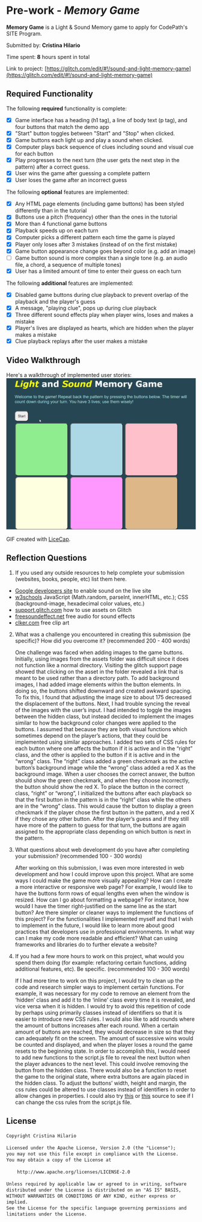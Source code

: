 # Pre-work - _Memory Game_

**Memory Game** is a Light & Sound Memory game to apply for CodePath's SITE Program.

Submitted by: **Cristina Hilario**

Time spent: **8** hours spent in total

Link to project: [https://glitch.com/edit/#!/sound-and-light-memory-game](https://glitch.com/edit/#!/sound-and-light-memory-game)

## Required Functionality

The following **required** functionality is complete:

- [x] Game interface has a heading (h1 tag), a line of body text (p tag), and four buttons that match the demo app
- [x] "Start" button toggles between "Start" and "Stop" when clicked.
- [x] Game buttons each light up and play a sound when clicked.
- [x] Computer plays back sequence of clues including sound and visual cue for each button
- [x] Play progresses to the next turn (the user gets the next step in the pattern) after a correct guess.
- [x] User wins the game after guessing a complete pattern
- [x] User loses the game after an incorrect guess

The following **optional** features are implemented:

- [x] Any HTML page elements (including game buttons) has been styled differently than in the tutorial
- [x] Buttons use a pitch (frequency) other than the ones in the tutorial
- [x] More than 4 functional game buttons
- [x] Playback speeds up on each turn
- [x] Computer picks a different pattern each time the game is played
- [x] Player only loses after 3 mistakes (instead of on the first mistake)
- [x] Game button appearance change goes beyond color (e.g. add an image)
- [ ] Game button sound is more complex than a single tone (e.g. an audio file, a chord, a sequence of multiple tones)
- [x] User has a limited amount of time to enter their guess on each turn

The following **additional** features are implemented:

- [x] Disabled game buttons during clue playback to prevent overlap of the playback and the player's guess
- [x] A message, "playing clue", pops up during clue playback
- [x] Three different sound effects play when player wins, loses and makes a mistake
- [x] Player's lives are displayed as hearts, which are hidden when the player makes a mistake
- [x] Clue playback replays after the user makes a mistake

## Video Walkthrough

Here's a walkthrough of implemented user stories:
![](MemoryGameWalkthrough.gif)

GIF created with [LiceCap](http://www.cockos.com/licecap/).

## Reflection Questions

1. If you used any outside resources to help complete your submission (websites, books, people, etc) list them here.

- [Google developers site](https://developers.google.com/web/updates/2017/09/autoplay-policy-changes#webaudio) to enable sound on the live site
- [w3schools](https://www.w3schools.com/) JavaScript (Math.random, parseInt, innerHTML, etc.); CSS (background-image, hexadecimal color values, etc.)
- [support.glitch.com](https://support.glitch.com/t/images-not-loading/15325) how to use assets on Glitch
- [freesoundeffect.net](http://freesoundeffect.net/) free audio for sound effects
- [clker.com](https://www.clker.com/) free clip art

2. What was a challenge you encountered in creating this submission (be specific)? How did you overcome it? (recommended 200 - 400 words)
  
    One challenge was faced when adding images to the game buttons.
  Initially, using images from the assets folder was difficult since it does not function like a normal directory.
  Visiting the glitch support page showed that clicking on the asset in the folder revealed a link that is meant to be used rather than a directory path.
  To add background images, I had added image elements within the button elements.
  In doing so, the buttons shifted downward and created awkward spacing.
  To fix this, I found that adjusting the image size to about 175 decreased the displacement of the buttons.
  Next, I had trouble syncing the reveal of the images with the user’s input.
  I had intended to toggle the images between the hidden class, but instead decided to implement the images similar to how the background color changes were applied to the buttons.
  I assumed that because they are both visual functions which sometimes depend on the player’s actions, that they could be implemented using similar approaches.
  I added two sets of CSS rules for each button where one affects the button if it is active and in the “right” class, and the other is applied to the button if it is active and in the “wrong” class.
  The “right” class added a green checkmark as the active button’s background image while the “wrong” class added a red X as the background image.
  When a user chooses the correct answer, the button should show the green checkmark, and when they choose incorrectly, the button should show the red X.
  To place the button in the correct class, “right” or “wrong”, I initialized the buttons after each playback so that the first button in the pattern is in the “right” class while the others are in the “wrong” class.
  This would cause the button to display a green checkmark if the player chose the first button in the pattern, and a red X if they chose any other button.
  After the player’s guess and if they still have more of the pattern to guess for that turn, the buttons are again assigned to the appropriate class depending on which button is next in the pattern.

3. What questions about web development do you have after completing your submission? (recommended 100 - 300 words)
   
   After working on this submission, I was even more interested in web development and how I could improve upon this project. 
   What are some ways I could make the game more visually appealing? How can I create a more interactive or responsive web page? 
   For example, I would like to have the buttons form rows of equal lengths even when the window is resized. How can I go about formatting a webpage? 
   For instance, how would I have the timer right-justified on the same line as the start button? Are there simpler or cleaner ways to implement the functions of this project? 
   For the functionalities I implemented myself and that I wish to implement in the future, I would like to learn more about good practices that developers use in professional environments. 
   In what way can I make my code more readable and efficient? What can using frameworks and libraries do to further elevate a website?

4. If you had a few more hours to work on this project, what would you spend them doing (for example: refactoring certain functions, adding additional features, etc). Be specific. (recommended 100 - 300 words)
   
   If I had more time to work on this project, I would try to clean up the code and research simpler ways to implement certain functions. 
   For example, it was necessary for my code to remove an element from the ‘hidden’ class and add it to the ‘inline’ class every time it is revealed, and vice versa when it is hidden. 
   I would try to avoid this repetition of code by perhaps using primarily classes instead of identifiers so that it is easier to introduce new CSS rules. 
   I would also like to add rounds where the amount of buttons increases after each round. 
   When a certain amount of buttons are reached, they would decrease in size so that they can adequately fit on the screen. 
   The amount of successive wins would be counted and displayed, and when the player loses a round the game resets to the beginning state.
   In order to accomplish this, I would need to add new functions to the script.js file to reveal the next button when the player advances to the next level. 
   This could involve removing the button from the hidden class. 
   There would also be a function to reset the game to the original state, where extra buttons are again placed in the hidden class. 
   To adjust the buttons’ width, height and margin, the css rules could be altered to use classes instead of identifiers in order to allow changes in properties. 
   I could also try [this](https://stackoverflow.com/questions/13528512/modify-a-css-rule-object-with-javascript) or [this](https://stackoverflow.com/questions/1409225/changing-a-css-rule-set-from-javascript) source to see if I can change the css rules from the script.js file.


## License

    Copyright Cristina Hilario

    Licensed under the Apache License, Version 2.0 (the "License");
    you may not use this file except in compliance with the License.
    You may obtain a copy of the License at

        http://www.apache.org/licenses/LICENSE-2.0

    Unless required by applicable law or agreed to in writing, software
    distributed under the License is distributed on an "AS IS" BASIS,
    WITHOUT WARRANTIES OR CONDITIONS OF ANY KIND, either express or implied.
    See the License for the specific language governing permissions and
    limitations under the License.
